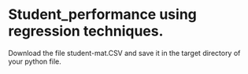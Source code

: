 # Student_performance using regression techniques.
Download the file student-mat.CSV and save it in the target directory of your python file.
